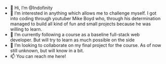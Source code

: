 - 👋 Hi, I’m @Indofinity
- 👀 I’m interested in anything which allows me to challenge myself. I got into coding through youtuber Mike Boyd who, through his determination managed to build all kind of fun and small projects because he was willing to learn. 
- 🌱 I’m currently following a course as a baseline full-stack web developer. But will try to learn as much possible on the side
- 💞️ I’m looking to collaborate on my final project for the course. As of now still unknown, but will know in a bit.
- 📫 You can reach me here! 
<!---
Indofinity/Indofinity is a ✨ special ✨ repository because its `README.md` (this file) appears on your GitHub profile.
You can click the Preview link to take a look at your changes.
--->
